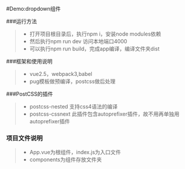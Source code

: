 #Demo:dropdown组件

###运行方法
> - 打开项目根目录后，执行npm i，安装node modules依赖
> - 然后执行npm run dev  访问本地端口4000
> - 可以执行npm run build，完成app编译，编译文件夹dist

###框架和使用说明
> - vue2.5，webpack3,babel
> - pug模板做预编译，postcss做后处理

###PostCSS的插件
> - postcss-nested 支持css4语法的编译
> - postcss-cssnext 此插件包含autoprefixer插件，故不用再单独用autoprefixer插件

### 项目文件说明
> - App.vue为根组件，index.js为入口文件
> - components为组件存放文件夹